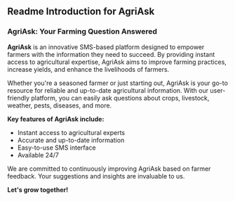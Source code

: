## Readme Introduction for AgriAsk

### AgriAsk: Your Farming Question Answered

**AgriAsk** is an innovative SMS-based platform designed to empower farmers with the information they need to succeed. By providing instant access to agricultural expertise, AgriAsk aims to improve farming practices, increase yields, and enhance the livelihoods of farmers. 

Whether you're a seasoned farmer or just starting out, AgriAsk is your go-to resource for reliable and up-to-date agricultural information. With our user-friendly platform, you can easily ask questions about crops, livestock, weather, pests, diseases, and more. 

**Key features of AgriAsk include:**

* Instant access to agricultural experts
* Accurate and up-to-date information
* Easy-to-use SMS interface
* Available 24/7

We are committed to continuously improving AgriAsk based on farmer feedback. Your suggestions and insights are invaluable to us.
 
**Let's grow together!** 
